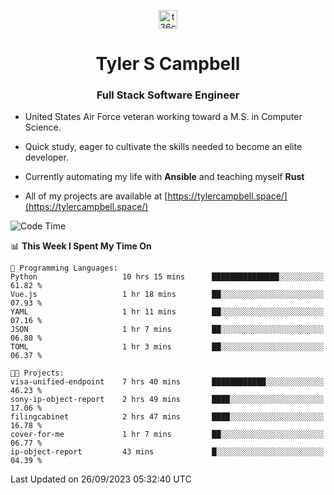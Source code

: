 <p align="center">
<a href="https://www.linkedin.com/in/t36campbell" target="blank"><img align="center" src="https://ik.imagekit.io/t36campbell/Portfolio/linkedin.png.original_m8bbGgPh6.png" alt="t36campbell" height="30" width="30" /></a>
</p>
<h1 align="center">Tyler S Campbell</h1>
<h3 align="center">Full Stack Software Engineer</h3>

* United States Air Force veteran working toward a M.S. in Computer Science.

* Quick study, eager to cultivate the skills needed to become an elite developer.

* Currently automating my life with **Ansible** and teaching myself **Rust**

* All of my projects are available at [https://tylercampbell.space/](https://tylercampbell.space/)

<!--START_SECTION:waka-->
![Code Time](http://img.shields.io/badge/Code%20Time-2%2C838%20hrs%2023%20mins-blue)

📊 **This Week I Spent My Time On** 

```text
💬 Programming Languages: 
Python                   10 hrs 15 mins      ███████████████░░░░░░░░░░   61.82 % 
Vue.js                   1 hr 18 mins        ██░░░░░░░░░░░░░░░░░░░░░░░   07.93 % 
YAML                     1 hr 11 mins        ██░░░░░░░░░░░░░░░░░░░░░░░   07.16 % 
JSON                     1 hr 7 mins         ██░░░░░░░░░░░░░░░░░░░░░░░   06.80 % 
TOML                     1 hr 3 mins         ██░░░░░░░░░░░░░░░░░░░░░░░   06.37 % 

🐱‍💻 Projects: 
visa-unified-endpoint    7 hrs 40 mins       ████████████░░░░░░░░░░░░░   46.23 % 
sony-ip-object-report    2 hrs 49 mins       ████░░░░░░░░░░░░░░░░░░░░░   17.06 % 
filingcabinet            2 hrs 47 mins       ████░░░░░░░░░░░░░░░░░░░░░   16.78 % 
cover-for-me             1 hr 7 mins         ██░░░░░░░░░░░░░░░░░░░░░░░   06.77 % 
ip-object-report         43 mins             █░░░░░░░░░░░░░░░░░░░░░░░░   04.39 % 
```


 Last Updated on 26/09/2023 05:32:40 UTC
<!--END_SECTION:waka-->
